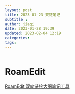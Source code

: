 ```yaml
---
layout: post
title: 2023-01-23-双链笔记
subtitle :
author: jiaqi
date: 2023-01-28 19:39
updated: 2023-02-04 12:19
categories: 
tags:
---
```

```toc
```

# RoamEdit

[ RoamEdit 双向链接大纲笔记工具](https://roamedit.com/sp/public/index.php?s=/index/user/logininfo.html)